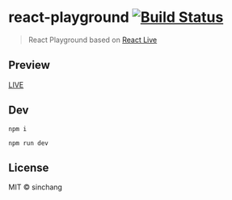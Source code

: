 # react-playground [![Build Status](https://travis-ci.org/sinchang/react-playground.svg?branch=master)](https://travis-ci.org/sinchang/react-playground)

> React Playground based on [React Live](https://github.com/FormidableLabs/react-live)

## Preview

[LIVE](react-pg.surge.sh)

## Dev

```
npm i

npm run dev
```

## License

MIT &copy; sinchang
